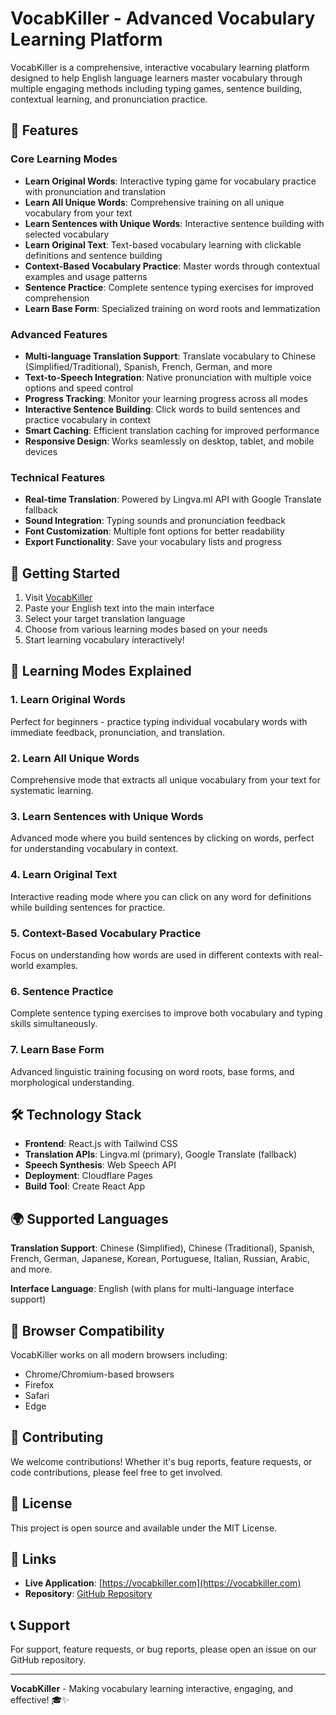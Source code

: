 # VocabKiller - Advanced Vocabulary Learning Platform

VocabKiller is a comprehensive, interactive vocabulary learning platform designed to help English language learners master vocabulary through multiple engaging methods including typing games, sentence building, contextual learning, and pronunciation practice.

## 🌟 Features

### Core Learning Modes
- **Learn Original Words**: Interactive typing game for vocabulary practice with pronunciation and translation
- **Learn All Unique Words**: Comprehensive training on all unique vocabulary from your text
- **Learn Sentences with Unique Words**: Interactive sentence building with selected vocabulary
- **Learn Original Text**: Text-based vocabulary learning with clickable definitions and sentence building
- **Context-Based Vocabulary Practice**: Master words through contextual examples and usage patterns
- **Sentence Practice**: Complete sentence typing exercises for improved comprehension
- **Learn Base Form**: Specialized training on word roots and lemmatization

### Advanced Features
- **Multi-language Translation Support**: Translate vocabulary to Chinese (Simplified/Traditional), Spanish, French, German, and more
- **Text-to-Speech Integration**: Native pronunciation with multiple voice options and speed control
- **Progress Tracking**: Monitor your learning progress across all modes
- **Interactive Sentence Building**: Click words to build sentences and practice vocabulary in context
- **Smart Caching**: Efficient translation caching for improved performance
- **Responsive Design**: Works seamlessly on desktop, tablet, and mobile devices

### Technical Features
- **Real-time Translation**: Powered by Lingva.ml API with Google Translate fallback
- **Sound Integration**: Typing sounds and pronunciation feedback
- **Font Customization**: Multiple font options for better readability
- **Export Functionality**: Save your vocabulary lists and progress

## 🚀 Getting Started

1. Visit [VocabKiller](https://vocabkiller.com)
2. Paste your English text into the main interface
3. Select your target translation language
4. Choose from various learning modes based on your needs
5. Start learning vocabulary interactively!

## 🎯 Learning Modes Explained

### 1. Learn Original Words
Perfect for beginners - practice typing individual vocabulary words with immediate feedback, pronunciation, and translation.

### 2. Learn All Unique Words
Comprehensive mode that extracts all unique vocabulary from your text for systematic learning.

### 3. Learn Sentences with Unique Words
Advanced mode where you build sentences by clicking on words, perfect for understanding vocabulary in context.

### 4. Learn Original Text
Interactive reading mode where you can click on any word for definitions while building sentences for practice.

### 5. Context-Based Vocabulary Practice
Focus on understanding how words are used in different contexts with real-world examples.

### 6. Sentence Practice
Complete sentence typing exercises to improve both vocabulary and typing skills simultaneously.

### 7. Learn Base Form
Advanced linguistic training focusing on word roots, base forms, and morphological understanding.

## 🛠 Technology Stack

- **Frontend**: React.js with Tailwind CSS
- **Translation APIs**: Lingva.ml (primary), Google Translate (fallback)
- **Speech Synthesis**: Web Speech API
- **Deployment**: Cloudflare Pages
- **Build Tool**: Create React App

## 🌍 Supported Languages

**Translation Support**: Chinese (Simplified), Chinese (Traditional), Spanish, French, German, Japanese, Korean, Portuguese, Italian, Russian, Arabic, and more.

**Interface Language**: English (with plans for multi-language interface support)

## 📱 Browser Compatibility

VocabKiller works on all modern browsers including:
- Chrome/Chromium-based browsers
- Firefox
- Safari
- Edge

## 🤝 Contributing

We welcome contributions! Whether it's bug reports, feature requests, or code contributions, please feel free to get involved.

## 📄 License

This project is open source and available under the MIT License.

## 🔗 Links

- **Live Application**: [https://vocabkiller.com](https://vocabkiller.com)
- **Repository**: [GitHub Repository](https://github.com/your-username/vocabkiller)

## 📞 Support

For support, feature requests, or bug reports, please open an issue on our GitHub repository.

---

**VocabKiller** - Making vocabulary learning interactive, engaging, and effective! 🎓✨